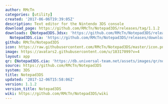 ```yaml
---
author: RMcTn
categories: [utility]
created: '2017-06-06T19:39:05Z'
description: Text editor for the Nintendo 3DS console
download_page: https://github.com/RMcTn/Notepad3DS/releases/tag/1.1.2
downloads: {Notepad3DS.3dsx: 'https://github.com/RMcTn/Notepad3DS/releases/download/1.1.2/Notepad3DS.3dsx',
  Notepad3DS.cia: 'https://github.com/RMcTn/Notepad3DS/releases/download/1.1.2/Notepad3DS.cia'}
github: RMcTn/Notepad3DS
icon: https://raw.githubusercontent.com/RMcTn/Notepad3DS/master/icon.png
image: https://avatars2.githubusercontent.com/u/18317099?v=4
layout: app
qr: {Notepad3DS.cia: 'https://db.universal-team.net/assets/images/qr/notepad3ds.cia.png'}
source: https://github.com/RMcTn/Notepad3DS
system: 3DS
title: Notepad3DS
updated: '2017-12-06T15:58:06Z'
version: 1.1.2
version_title: Notepad3DS
wiki: https://github.com/RMcTn/Notepad3DS/wiki
---
```

